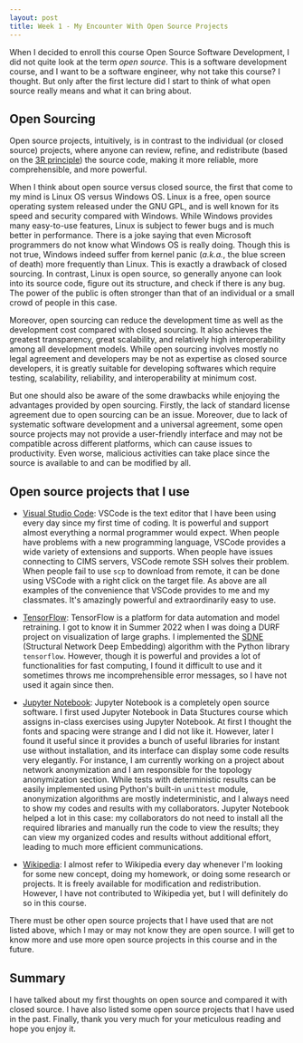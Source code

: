 ```yaml
---
layout: post
title: Week 1 - My Encounter With Open Source Projects
---
```


When I decided to enroll this course Open Source Software Development, I did not quite look at the term *open source*. This is a software development course, and I want to be a software engineer, why not take this course? I thought. But only after the first lecture did I start to think of what open source really means and what it can bring about.

<!--more-->

## Open Sourcing

Open source projects, intuitively, is in contrast to the individual (or closed source) projects, where anyone can review, refine, and redistribute (based on the [3R principle](https://en.wikipedia.org/wiki/Three_Rs_(animal_research))) the source code, making it more reliable, more comprehensible, and more powerful.

When I think about open source versus closed source, the first that come to my mind is Linux OS versus Windows OS. Linux is a free, open source operating system released under the GNU GPL, and is well known for its speed and security compared with Windows. While Windows provides many easy-to-use features, Linux is subject to fewer bugs and is much better in performance. There is a joke saying that even Microsoft programmers do not know what Windows OS is really doing. Though this is not true, Windows indeed suffer from kernel panic (*a.k.a.*, the blue screen of death) more frequently than Linux. This is exactly a drawback of closed sourcing. In contrast, Linux is open source, so generally anyone can look into its source code, figure out its structure, and check if there is any bug. The power of the public is often stronger than that of an individual or a small crowd of people in this case.

Moreover, open sourcing can reduce the development time as well as the development cost compared with closed sourcing. It also achieves the greatest transparency, great scalability, and relatively high interoperability among all development models. While open sourcing involves mostly no legal agreement and developers may be not as expertise as closed source developers, it is greatly suitable for developing softwares which require testing, scalability, reliability, and interoperability at minimum cost.

But one should also be aware of the some drawbacks while enjoying the advantages provided by open sourcing. Firstly, the lack of standard license agreement due to open sourcing can be an issue. Moreover, due to lack of systematic software development and a universal agreement, some open source projects may not provide a user-friendly interface and may not be compatible across different platforms, which can cause issues to productivity. Even worse, malicious activities can take place since the source is available to and can be modified by all.

## Open source projects that I use

- [Visual Studio Code](https://code.visualstudio.com): VSCode is the text editor that I have been using every day since my first time of coding. It is powerful and support almost everything a normal programmer would expect. When people have problems with a new programming language, VSCode provides a wide variety of extensions and supports. When people have issues connecting to CIMS servers, VSCode remote SSH solves their problem. When people fail to use `scp` to download from remote, it can be done using VSCode with a right click on the target file. As above are all examples of the convenience that VSCode provides to me and my classmates. It's amazingly powerful and extraordinarily easy to use.

- [TensorFlow](https://www.tensorflow.org): TensorFlow is a platform for data automation and model retraining. I got to know it in Summer 2022 when I was doing a DURF project on visualization of large graphs. I implemented the [SDNE](https://github.com/Charlie-XIAO/Large-graph-visualization/blob/master/embedders/previous_works/SDNE.py) (Structural Network Deep Embedding) algorithm with the Python library `tensorflow`. However, though it is powerful and provides a lot of functionalities for fast computing, I found it difficult to use and it sometimes throws me incomprehensible error messages, so I have not used it again since then.

- [Jupyter Notebook](https://jupyter.org): Jupyter Notebook is a completely open source software. I first used Jupyter Notebook in Data Stuctures course which assigns in-class exercises using Jupyter Notebook. At first I thought the fonts and spacing were strange and I did not like it. However, later I found it useful since it provides a bunch of useful libraries for instant use without installation, and its interface can display some code results very elegantly. For instance, I am currently working on a project about network anonymization and I am responsible for the topology anonymization section. While tests with deterministic results can be easily implemented using Python's built-in `unittest` module, anonymization algorithms are mostly indeterministic, and I always need to show my codes and results with my collaborators. Jupyter Notebook helped a lot in this case: my collaborators do not need to install all the required libraries and manually run the code to view the results; they can view my organized codes and results without additional effort, leading to much more efficient communications.

- [Wikipedia](https://www.wikipedia.org): I almost refer to Wikipedia every day whenever I'm looking for some new concept, doing my homework, or doing some research or projects. It is freely available for modification and redistribution. However, I have not contributed to Wikipedia yet, but I will definitely do so in this course.

There must be other open source projects that I have used that are not listed above, which I may or may not know they are open source. I will get to know more and use more open source projects in this course and in the future.

## Summary

I have talked about my first thoughts on open source and compared it with closed source. I have also listed some open source projects that I have used in the past. Finally, thank you very much for your meticulous reading and hope you enjoy it.
